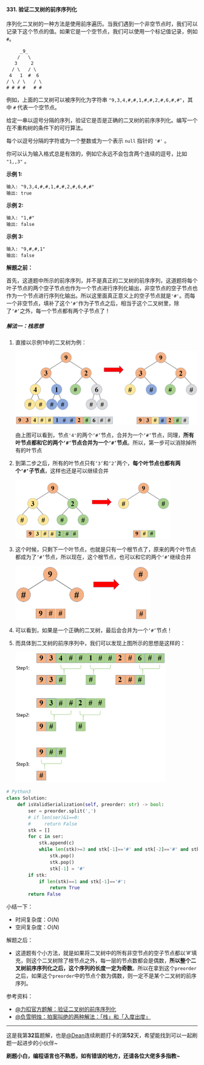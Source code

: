 #### 331. 验证二叉树的前序序列化

序列化二叉树的一种方法是使用前序遍历。当我们遇到一个非空节点时，我们可以记录下这个节点的值。如果它是一个空节点，我们可以使用一个标记值记录，例如 `#`。

```
     _9_
    /   \
   3     2
  / \   / \
 4   1  #  6
/ \ / \   / \
# # # #   # #
```

例如，上面的二叉树可以被序列化为字符串 `"9,3,4,#,#,1,#,#,2,#,6,#,#"`，其中 `#` 代表一个空节点。

给定一串以逗号分隔的序列，验证它是否是正确的二叉树的前序序列化。编写一个在不重构树的条件下的可行算法。

每个以逗号分隔的字符或为一个整数或为一个表示 `null` 指针的 `'#'` 。

你可以认为输入格式总是有效的，例如它永远不会包含两个连续的逗号，比如 `"1,,3"` 。

**示例 1:**

```
输入: "9,3,4,#,#,1,#,#,2,#,6,#,#"
输出: true
```

**示例 2:**

```
输入: "1,#"
输出: false
```

**示例 3:**

```
输入: "9,#,#,1"
输出: false
```

**解题之前：**

首先，这道题中所示的前序序列，并不是真正的二叉树的前序序列，这道题将每个叶子节点的两个空子节点也作为一个节点进行序列化输出，非空节点的空子节点也作为一个节点进行序列化输出。所以这里面真正意义上的空子节点就是`'#'`。而每一个非空节点，填补了这个`‘#’`作为子节点之后，相当于这个二叉树里，除了`‘#’`之外，每一个节点都有两个子节点了！

##### 解法一：栈思想

1. 直接以示例1中的二叉树为例：

   <img src="pics/image-20210312155411704.png" alt="image-20210312155411704" style="zoom: 50%;" />

   由上图可以看到，节点`'4'`的两个`‘#’`节点，合并为一个`‘#’`节点，同理，**所有叶节点都和它的两个`‘#’`节点合并为一个`‘#’`节点**。所以，第一步可以消除掉所有的叶节点

2. 到第二步之后，所有的叶节点只有`‘3’`和`‘2’`两个，**每个叶节点也都有两个`‘#’`子节点**，这样也还是可以继续合并

   <img src="pics/image-20210312160251416.png" alt="image-20210312160251416" style="zoom: 40%;" />

3. 这个时候，只剩下一个叶节点，也就是只有一个根节点了，原来的两个叶节点都成为了`‘#’`节点，所以现在，这个根节点，也可以和它的两个`‘#’`继续合并

   <img src="pics/image-20210312160632452.png" alt="image-20210312160632452" style="zoom:40%;" />

4. 可以看到，如果是一个正确的二叉树，最后会合并为一个`‘#’`节点！

5. 而具体到二叉树的前序序列中，我们可以发现上图所示的思想是这样的：

   <img src="pics/image-20210312161758512.png" alt="image-20210312161758512" style="zoom:40%;" />

```python
# Python3
class Solution:
    def isValidSerialization(self, preorder: str) -> bool:
        ser = preorder.split(',')
        # if len(ser)&1==0:
        #     return False
        stk = []
        for c in ser:
            stk.append(c)
            while len(stk)>=3 and stk[-1]=='#' and stk[-2]=='#' and stk[-3]!='#':
                stk.pop()
                stk.pop()
                stk[-1] = '#'
        if stk:
            if len(stk)==1 and stk[-1]=='#':
                return True
        return False
```

小结一下：

- 时间复杂度：$O(N)$
- 空间复杂度：$O(N)$

解题之后：

- 这道题有个小方法，就是如果将二叉树中的所有非空节点的空子节点都以‘#’填充，则这个二叉树除了根节点之外，每一层的节点数都会是偶数，**所以整个二叉树前序序列化之后，这个序列的长度一定为奇数**。所以在拿到这个`preorder`之后，如果这个`preorder`中的节点个数为偶数，则一定不是某个二叉树的前序序列。

参考资料：

- [@力扣官方题解：验证二叉树的前序序列化](https://leetcode-cn.com/problems/verify-preorder-serialization-of-a-binary-tree/solution/yan-zheng-er-cha-shu-de-qian-xu-xu-lie-h-jghn/)
- [@负雪明烛：拍案叫绝的两种解法：「栈」和「入度出度」](https://leetcode-cn.com/problems/verify-preorder-serialization-of-a-binary-tree/solution/pai-an-jiao-jue-de-liang-chong-jie-fa-zh-66nt/)

____

这是我第**32**篇题解，也是[@Dean](https://leetcode-cn.com/u/dean-98543/)连续刷题打卡的第**52**天，希望能找到可以一起刷题一起进步的小伙伴~

**刷题小白，编程语言也不熟悉，如有错误的地方，还请各位大佬多多指教~**